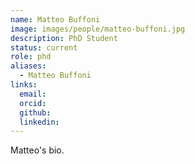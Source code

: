 ```yaml
---
name: Matteo Buffoni
image: images/people/matteo-buffoni.jpg
description: PhD Student
status: current
role: phd
aliases:
  - Matteo Buffoni
links:
  email:
  orcid: 
  github: 
  linkedin: 
---
```


Matteo's bio.
